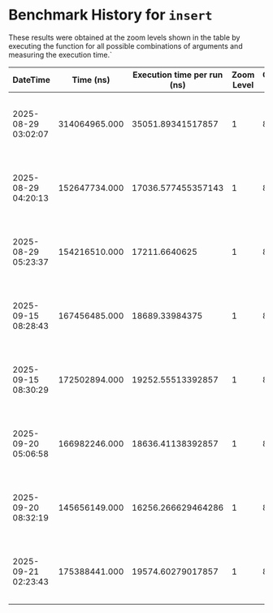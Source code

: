 # Benchmark History for `insert`

These results were obtained at the zoom levels shown in the table by executing the function for all possible combinations of arguments and measuring the execution time.`

| DateTime | Time (ns) | Execution time per run (ns) | Zoom Level | Operation Count | Remarks |
|----------|----------|-----------------------|------------|----------------|--------|
| 2025-08-29 03:02:07 | 314064965.000 | 35051.89341517857 | 1 | 8960 | Only voxels with an elevation of zero or higher are considered. |
| 2025-08-29 04:20:13 | 152647734.000 | 17036.577455357143 | 1 | 8960 | Only voxels with an elevation of zero or higher are considered. |
| 2025-08-29 05:23:37 | 154216510.000 | 17211.6640625 | 1 | 8960 | Only voxels with an elevation of zero or higher are considered. |
| 2025-09-15 08:28:43 | 167456485.000 | 18689.33984375 | 1 | 8960 | Only voxels with an elevation of zero or higher are considered. |
| 2025-09-15 08:30:29 | 172502894.000 | 19252.55513392857 | 1 | 8960 | Only voxels with an elevation of zero or higher are considered. |
| 2025-09-20 05:06:58 | 166982246.000 | 18636.41138392857 | 1 | 8960 | Only voxels with an elevation of zero or higher are considered. |
| 2025-09-20 08:32:19 | 145656149.000 | 16256.266629464286 | 1 | 8960 | Only voxels with an elevation of zero or higher are considered. |
| 2025-09-21 02:23:43 | 175388441.000 | 19574.60279017857 | 1 | 8960 | Only voxels with an elevation of zero or higher are considered. |
